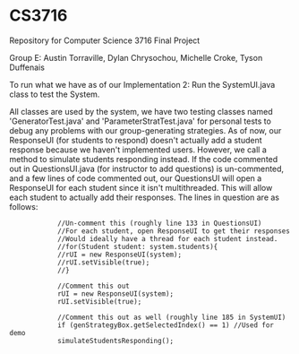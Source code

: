 CS3716
======

Repository for Computer Science 3716 Final Project

Group E:
Austin Torraville,
Dylan Chrysochou,
Michelle Croke,
Tyson Duffenais

To run what we have as of our Implementation 2:
Run the SystemUI.java class to test the System.

All classes are used by the system, we have two testing classes named 'GeneratorTest.java' and 
'ParameterStratTest.java' for personal tests to debug any problems with our group-generating strategies.
As of now, our ResponseUI (for students to respond) doesn't actually add a student response because 
we haven't implemented users. However, we call a method to simulate students responding instead.
If the code commented out in QuestionsUI.java (for instructor to add questions) is un-commented, and a few 
lines of code commented out, our QuestionsUI will open a ResponseUI for each student since it isn't multithreaded. This will allow each student to actually add their responses. The lines in question are as follows:

				//Un-comment this (roughly line 133 in QuestionsUI)
				//For each student, open ResponseUI to get their responses
				//Would ideally have a thread for each student instead.
				//for(Student student: system.students){
				//rUI = new ResponseUI(system);
				//rUI.setVisible(true);
				//}
				
				//Comment this out
				rUI = new ResponseUI(system);
				rUI.setVisible(true);
				
				//Comment this out as well (roughly line 185 in SystemUI)
				if (genStrategyBox.getSelectedIndex() == 1) //Used for demo
				simulateStudentsResponding();

